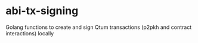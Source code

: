 # abi-tx-signing
 Golang functions to create and sign Qtum transactions (p2pkh and contract interactions) locally
